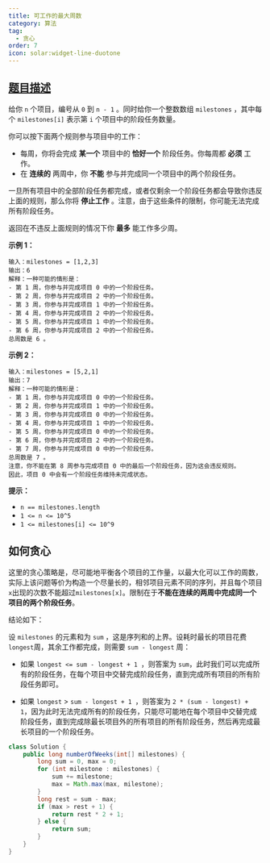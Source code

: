```yaml
---
title: 可工作的最大周数
category: 算法
tag:
  - 贪心
order: 7
icon: solar:widget-line-duotone
---
```


## [题目描述](https://leetcode.cn/problems/maximum-number-of-weeks-for-which-you-can-work/)

给你 `n` 个项目，编号从 `0` 到 `n - 1` 。同时给你一个整数数组 `milestones` ，其中每个 `milestones[i]` 表示第 `i` 个项目中的阶段任务数量。

你可以按下面两个规则参与项目中的工作：

- 每周，你将会完成 **某一个** 项目中的 **恰好一个** 阶段任务。你每周都 **必须** 工作。
- 在 **连续的** 两周中，你 **不能** 参与并完成同一个项目中的两个阶段任务。

一旦所有项目中的全部阶段任务都完成，或者仅剩余一个阶段任务都会导致你违反上面的规则，那么你将 **停止工作** 。注意，由于这些条件的限制，你可能无法完成所有阶段任务。

返回在不违反上面规则的情况下你 **最多** 能工作多少周。

**示例 1：**

```
输入：milestones = [1,2,3]
输出：6
解释：一种可能的情形是：
- 第 1 周，你参与并完成项目 0 中的一个阶段任务。
- 第 2 周，你参与并完成项目 2 中的一个阶段任务。
- 第 3 周，你参与并完成项目 1 中的一个阶段任务。
- 第 4 周，你参与并完成项目 2 中的一个阶段任务。
- 第 5 周，你参与并完成项目 1 中的一个阶段任务。
- 第 6 周，你参与并完成项目 2 中的一个阶段任务。
总周数是 6 。
```

**示例 2：**

```
输入：milestones = [5,2,1]
输出：7
解释：一种可能的情形是：
- 第 1 周，你参与并完成项目 0 中的一个阶段任务。
- 第 2 周，你参与并完成项目 1 中的一个阶段任务。
- 第 3 周，你参与并完成项目 0 中的一个阶段任务。
- 第 4 周，你参与并完成项目 1 中的一个阶段任务。
- 第 5 周，你参与并完成项目 0 中的一个阶段任务。
- 第 6 周，你参与并完成项目 2 中的一个阶段任务。
- 第 7 周，你参与并完成项目 0 中的一个阶段任务。
总周数是 7 。
注意，你不能在第 8 周参与完成项目 0 中的最后一个阶段任务，因为这会违反规则。
因此，项目 0 中会有一个阶段任务维持未完成状态。
```

**提示：**

- `n == milestones.length`
- `1 <= n <= 10^5`
- `1 <= milestones[i] <= 10^9`

## 如何贪心

这里的贪心策略是，尽可能地平衡各个项目的工作量，以最大化可以工作的周数，实际上该问题等价为构造一个尽量长的，相邻项目元素不同的序列，并且每个项目`x`出现的次数不能超过`milestones[x]`。限制在于**不能在连续的两周中完成同一个项目的两个阶段任务**。

结论如下：

设 `milestones` 的元素和为 `sum` ，这是序列和的上界。设耗时最长的项目花费 `longest`周，其余工作都完成，则需要 `sum - longest` 周：

- 如果 `longest <= sum - longest + 1 `，则答案为 `sum`，此时我们可以完成所有的阶段任务，在每个项目中交替完成阶段任务，直到完成所有项目的所有阶段任务即可。

- 如果 `longest` > `sum - longest + 1 `，则答案为 `2 * (sum - longest) + 1`，因为此时无法完成所有的阶段任务，只能尽可能地在每个项目中交替完成阶段任务，直到完成除最长项目外的所有项目的所有阶段任务，然后再完成最长项目的一个阶段任务。

```java
class Solution {
    public long numberOfWeeks(int[] milestones) {
        long sum = 0, max = 0;
        for (int milestone : milestones) {
            sum += milestone;
            max = Math.max(max, milestone);
        }
        long rest = sum - max;
        if (max > rest + 1) {
            return rest * 2 + 1;
        } else {
            return sum;
        }
    }
}
```

